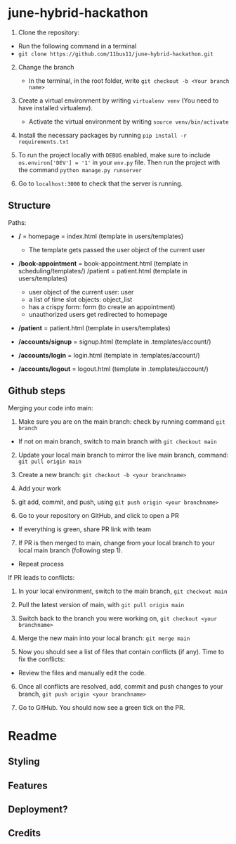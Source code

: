 # june-hybrid-hackathon

1. Clone the repository:
  - Run the following command in a terminal
  - `git clone https://github.com/11bus11/june-hybrid-hackathon.git`

2. Change the branch
    - In the terminal, in the root folder, write `git checkout -b <Your branch name>`

3. Create a virtual environment by writing `virtualenv venv` (You need to have installed virtualenv).
    - Activate the virtual environment by writing `source venv/bin/activate`

4. Install the necessary packages by running `pip install -r requirements.txt`

5. To run the project locally with `DEBUG` enabled, make sure to include `os.environ['DEV'] = '1'` in your `env.py` file. Then run the project with the command `python manage.py runserver`

6. Go to `localhost:3000` to check that the server is running.

## Structure

Paths:

- __/__ = homepage = index.html (template in users/templates)
  - The template gets passed the user object of the current user

- __/book-appointment__ = book-appointment.html (template in scheduling/templates/)
/patient = patient.html (template in users/templates)
  - user object of the current user: user
  - a list of time slot objects: object_list
  - has a crispy form: form (to create an appointment)
  - unauthorized users get redirected to homepage

- __/patient__ = patient.html (template in users/templates)

- __/accounts/signup__ = signup.html (template in .templates/account/)

- __/accounts/login__ = login.html (template in .templates/account/)

- __/accounts/logout__ = logout.html (template in .templates/account/)

## Github steps

Merging your code into main:
1. Make sure you are on the main branch: check by running command `git branch`
  - If not on main branch, switch to main branch with `git checkout main`

2. Update your local main branch to mirror the live main branch, command: `git pull origin main`

3. Create a new branch: `git checkout -b <your branchname>`

4. Add your work

5. git add, commit, and push, using `git push origin <your branchname>`

6. Go to your repository on GitHub, and click to open a PR
  - If everything is green, share PR link with team

7. If PR is then merged to main, change from your local branch to your local main branch (following step 1).
  - Repeat process

If PR leads to conflicts:
1. In your local environment, switch to the main branch, `git checkout main`

2. Pull the latest version of main, with `git pull origin main`

3. Switch back to the branch you were working on, `git checkout <your branchname>`

4. Merge the new main into your local branch: `git merge main`

5. Now you should see a list of files that contain conflicts (if any). Time to fix the conflicts:
  - Review the files and manually edit the code.

6. Once all conflicts are resolved, add, commit and push changes to your branch, `git push origin <your branchname>`

7. Go to GitHub. You should now see a green tick on the PR.


# Readme

## Styling

## Features

## Deployment?

## Credits

